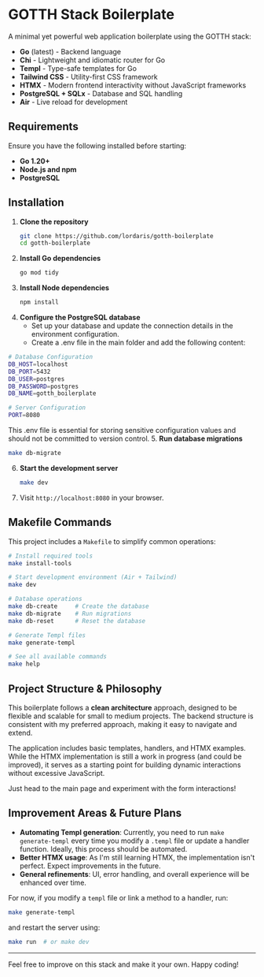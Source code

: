 
# GOTTH Stack Boilerplate

A minimal yet powerful web application boilerplate using the GOTTH stack:

- **Go** (latest) - Backend language
- **Chi** - Lightweight and idiomatic router for Go
- **Templ** - Type-safe templates for Go
- **Tailwind CSS** - Utility-first CSS framework
- **HTMX** - Modern frontend interactivity without JavaScript frameworks
- **PostgreSQL + SQLx** - Database and SQL handling
- **Air** - Live reload for development

## Requirements

Ensure you have the following installed before starting:

- **Go 1.20+**
- **Node.js and npm**
- **PostgreSQL**

## Installation

1. **Clone the repository**
   ```bash
   git clone https://github.com/lordaris/gotth-boilerplate
   cd gotth-boilerplate
   ```
2. **Install Go dependencies**
   ```bash
   go mod tidy
   ```
3. **Install Node dependencies**
   ```bash
   npm install
   ```
4. **Configure the PostgreSQL database**
   - Set up your database and update the connection details in the environment configuration.
   - Create a .env file in the main folder and add the following content:

```bash
# Database Configuration
DB_HOST=localhost
DB_PORT=5432
DB_USER=postgres
DB_PASSWORD=postgres
DB_NAME=gotth_boilerplate

# Server Configuration
PORT=8080
```

This .env file is essential for storing sensitive configuration values and should not be committed to version control.
5. **Run database migrations**
   ```bash
   make db-migrate
   ```
6. **Start the development server**
   ```bash
   make dev
   ```
7. Visit `http://localhost:8080` in your browser.

## Makefile Commands

This project includes a `Makefile` to simplify common operations:

```bash
# Install required tools
make install-tools

# Start development environment (Air + Tailwind)
make dev

# Database operations
make db-create     # Create the database
make db-migrate    # Run migrations
make db-reset      # Reset the database

# Generate Templ files
make generate-templ

# See all available commands
make help
```

## Project Structure & Philosophy

This boilerplate follows a **clean architecture** approach, designed to be flexible and scalable for small to medium projects. The backend structure is consistent with my preferred approach, making it easy to navigate and extend.

The application includes basic templates, handlers, and HTMX examples. While the HTMX implementation is still a work in progress (and could be improved), it serves as a starting point for building dynamic interactions without excessive JavaScript.

Just head to the main page and experiment with the form interactions!

## Improvement Areas & Future Plans

- **Automating Templ generation**: Currently, you need to run `make generate-templ` every time you modify a `.templ` file or update a handler function. Ideally, this process should be automated.
- **Better HTMX usage**: As I'm still learning HTMX, the implementation isn't perfect. Expect improvements in the future.
- **General refinements**: UI, error handling, and overall experience will be enhanced over time.

For now, if you modify a `templ` file or link a method to a handler, run:
```bash
make generate-templ
```
and restart the server using:
```bash
make run  # or make dev
```

---

Feel free to improve on this stack and make it your own. Happy coding!


